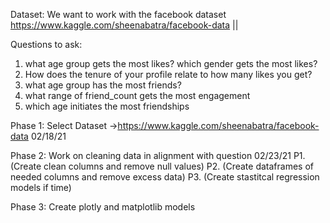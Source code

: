 Dataset: We want to work with the facebook dataset https://www.kaggle.com/sheenabatra/facebook-data ||


Questions to ask:
1. what age group gets the most likes? which gender gets the most likes?
2. How does the tenure of your profile relate to how many likes you get?
3. what age group has the most friends?
4. what range of friend_count gets the most engagement 
5. which age initiates the most friendships


Phase 1: Select Dataset ->https://www.kaggle.com/sheenabatra/facebook-data 02/18/21

Phase 2: Work on cleaning data in alignment with question 02/23/21
  P1. (Create clean columns and remove null values)
  P2. (Create dataframes of needed columns and remove excess data)
  P3. (Create stastitcal regression models if time)

Phase 3: Create plotly and matplotlib models

